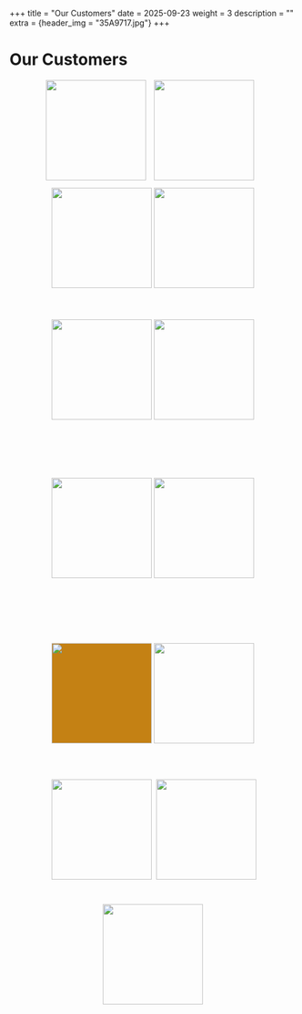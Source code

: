 +++
title = "Our Customers"
date = 2025-09-23
weight = 3
description = ""
extra = {header_img = "35A9717.jpg"}
+++

# Our Customers

<div id="customers" style="text-align: center;">
  <img class="customers" src="/logo/freeman.jpg" style="width: 176px;" onclick="javascript:window.open('https://www.facebook.com/OFTGRIDER.BrewingProject/')" />
  <img class="customers" src="https://images.squarespace-cdn.com/content/v1/5ebe3698a7f0c25a15e98dfb/1591776392157-DWI8DLW3FR0RM2WN4Y8D/%E8%94%A1%E6%B0%8F%E9%87%80%E9%85%92%E7%9A%84LOGO-02.png" style="height: 176px; margin-right: 10.5px; margin-left: 10.5px;" onclick="javascript:window.open('https://www.tsaisactualbrewing.net/')" />
  <img class="customers" src="/logo/jim-and-dads.png" style="width: 176px; margin-top: 10.5px; margin-bottom: 10.5px;" onclick="javascript:window.open('https://janddbrewing.com/')" />
  <img class="customers" src="https://images.squarespace-cdn.com/content/v1/650bec5b0dbd9f01e8b5fda2/87200d0f-e1e0-4f09-8081-249d2e8e3ecc/Flow_Brewing.png?format=300w" style="width: 176px;" onclick="javascript:window.open('https://www.flowbrewing.beer/')" />
  <img class="customers" src="/logo/Superb.png" style="width: 176px; margin-top: 19px; margin-bottom: 19px;" onclick="javascript:window.open('https://www.facebook.com/SuperbBrewing/')" />
  <img class="customers" src="https://images.squarespace-cdn.com/content/v1/5acf1ce45b409bc0776e8234/1530427484304-SAF7V7JD2JIMOU5K5OE3/sambar_symbol-02.png?format=300w" style="width: 176px; margin-top: 44px; margin-bottom: 44px;" onclick="javascript:window.open('https://www.sambarbeer.com/')" />
  <img class="customers" src="/logo/UH-logo-lockup-horizontal-B.png" style="width: 176px; margin-top: 38px; margin-bottom: 38px;" onclick="javascript:window.open('https://www.uglyhalfbeer.com/')" />
  <img class="customers" src="https://headbrewers.com.tw/wp-content/uploads/2023/12/2022%E5%95%A4%E9%85%92%E9%A0%AD%E6%96%B0%E7%89%88logo_%E5%85%A8%E5%BD%A9_%E6%A9%AB%E5%BC%8F-1-1536x512.png" style="width: 176px; margin-top: 58.5px; margin-bottom: 58.5px;" onclick="javascript:window.open('https://headbrewers.com.tw/')" />
  <img class="customers" src="https://i0.wp.com/www.legendbrewery.com/wp-content/uploads/2023/09/legend-logo-05.png?resize=300" style="width: 176px; margin-top: 55.5px; margin-bottom: 55.5px; background-color: #C48114" onclick="javascript:window.open('https://www.legendbrewery.com/')" />
  <img class="customers" src="/logo/ZM.jpg" style="width: 176px; margin-top: 7.5px; margin-bottom: 7.5px;" onclick="javascript:window.open('https://www.zhangmen.co/')" />
  <img class="customers" src="https://www.dbbrewery.com/userfiles/dbbrewery.phpshop.com.tw/files/20240717093730120.png" style="height: 176px; margin-right: 4.25px; margin-left: 4.25px;" onclick="javascript:window.open('https://www.dbbrewery.com/')" />
  <img class="customers" src="/logo/han-beer.png" style="width: 176px; margin-top: 7px; margin-bottom: 7px;" onclick="javascript:window.open('https://www.goodraft.co/')" />
  <img class="customers" src="/logo/HOLY.png" style="width: 176px; margin-top: 36.5px; margin-bottom: 36.5px;" onclick="javascript:window.open('https://www.holydistillery.com.tw/home-1')" />
</div>
